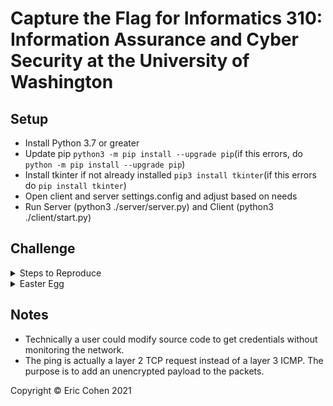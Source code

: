 # Capture the Flag for Informatics 310: Information Assurance and Cyber Security at the University of Washington

## Setup
+ Install Python 3.7 or greater
+ Update pip `python3 -m pip install --upgrade pip`(if this errors, do `python -m pip install --upgrade pip`)
+ Install tkinter if not already installed `pip3 install tkinter`(if this errors do `pip install tkinter`)
+ Open client and server settings.config and adjust based on needs
+ Run Server (python3 ./server/server.py) and Client (python3 ./client/start.py)

## Challenge
<details> 
  
  <summary> Steps to Reproduce </summary> 
  
    1. Nmap to find the port<br>
    2. Use the port to access the client<br>
    3. Ping server with response that has hidden credentials<br>
    4. Sniff network to find unencrypted information<br>
    5. Login to account<br>
    6. Download encrypted message<br>
    7. Decrypt the message<br>
    8. Enter flag
  
</details>
  
<details>  
  
  <summary> Easter Egg </summary>
  
    1. Find flag\_client file
    2. chmod into source code
    3. Find special flag
    4. Enter into flag
  
</details>

## Notes
* Technically a user could modify source code to get credentials without monitoring the network.
* The ping is actually a layer 2 TCP request instead of a layer 3 ICMP. The purpose is to add an unencrypted payload to the packets.

Copyright © Eric Cohen 2021
